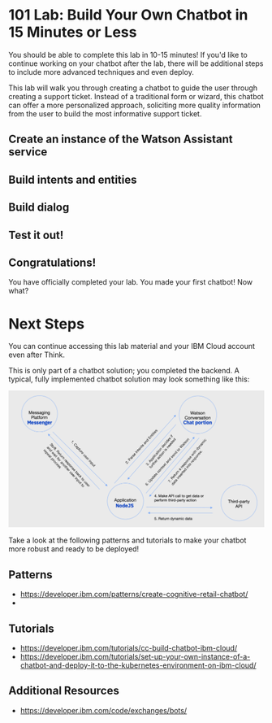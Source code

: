 # 101 Lab: Build Your Own Chatbot in 15 Minutes or Less

You should be able to complete this lab in 10-15 minutes! If you'd like to continue working on your chatbot after the lab, there will be additional steps to include more advanced techniques and even deploy.

This lab will walk you through creating a chatbot to guide the user through creating a support ticket. Instead of a traditional form or wizard, this chatbot can offer a more personalized approach, soliciting more quality information from the user to build the most informative support ticket.

## Create an instance of the Watson Assistant service


## Build intents and entities


## Build dialog


## Test it out!


## Congratulations! 

You have officially completed your lab. You made your first chatbot! Now what?

# Next Steps

You can continue accessing this lab material and your IBM Cloud account even after Think. 

This is only part of a chatbot solution; you completed the backend. A typical, fully implemented chatbot solution may look something like this:

![alt text][chatstack]

Take a look at the following patterns and tutorials to make your chatbot more robust and ready to be deployed!

## Patterns

* https://developer.ibm.com/patterns/create-cognitive-retail-chatbot/
* 

## Tutorials

* https://developer.ibm.com/tutorials/cc-build-chatbot-ibm-cloud/
* https://developer.ibm.com/tutorials/set-up-your-own-instance-of-a-chatbot-and-deploy-it-to-the-kubernetes-environment-on-ibm-cloud/

## Additional Resources

* https://developer.ibm.com/code/exchanges/bots/





[dashboardCatalog]: /images/dashboardCatalog.png
[AIassistant]: /images/AIassistant.png
[createScreen]: /images/createScreen.png
[launchTool]: /images/launchTool.png
[createSkillButton]: /images/createSkillButton.png
[addDialogSkill]: /images/addDialogSkill.png
[skillFilled]: /images/skillFilled.png
[addIntent]: /images/addIntent.png
[createNewIntent]: /images/createNewIntent.png
[catalogAI]: /images/catalogAI.png
[userExamplesIntent]: /images/userExamplesIntent.png
[entities]: /images/entities.png
[addEntity]: /images/addEntity.png
[createNewEntity]: /images/createNewEntity.png
[entityValues]: /images/entityValues.png
[dialog]: /images/dialog.png
[createDialog]: /images/createDialog.png
[addNode]: /images/addNode.png
[newNode]: /images/newNode.png
[chatstack]: /images/chatstack.png
